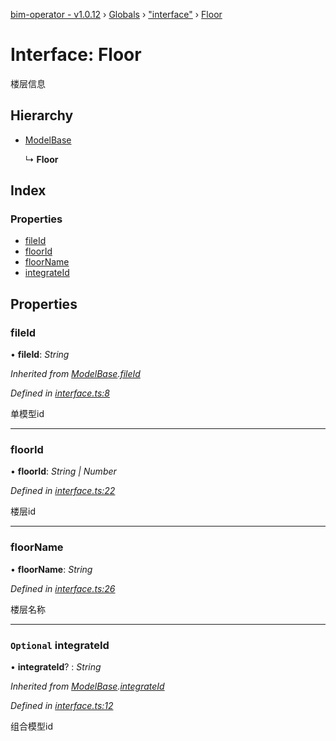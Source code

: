[bim-operator - v1.0.12](../README.md) › [Globals](../globals.md) › ["interface"](../modules/_interface_.md) › [Floor](_interface_.floor.md)

# Interface: Floor

楼层信息

## Hierarchy

* [ModelBase](_interface_.modelbase.md)

  ↳ **Floor**

## Index

### Properties

* [fileId](_interface_.floor.md#fileid)
* [floorId](_interface_.floor.md#floorid)
* [floorName](_interface_.floor.md#floorname)
* [integrateId](_interface_.floor.md#optional-integrateid)

## Properties

###  fileId

• **fileId**: *String*

*Inherited from [ModelBase](_interface_.modelbase.md).[fileId](_interface_.modelbase.md#fileid)*

*Defined in [interface.ts:8](https://github.com/youkaisteve/bim-operator/blob/00e3b96/src/interface.ts#L8)*

单模型id

___

###  floorId

• **floorId**: *String | Number*

*Defined in [interface.ts:22](https://github.com/youkaisteve/bim-operator/blob/00e3b96/src/interface.ts#L22)*

楼层id

___

###  floorName

• **floorName**: *String*

*Defined in [interface.ts:26](https://github.com/youkaisteve/bim-operator/blob/00e3b96/src/interface.ts#L26)*

楼层名称

___

### `Optional` integrateId

• **integrateId**? : *String*

*Inherited from [ModelBase](_interface_.modelbase.md).[integrateId](_interface_.modelbase.md#optional-integrateid)*

*Defined in [interface.ts:12](https://github.com/youkaisteve/bim-operator/blob/00e3b96/src/interface.ts#L12)*

组合模型id

